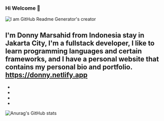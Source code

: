 ### Hi Welcome 👋
![I am GitHub Readme Generator's creator](https://pbs.twimg.com/profile_banners/1274209880023285760/1628272017/1500x500)

I'm Donny Marsahid from Indonesia stay in Jakarta City, I'm a fullstack developer, I like to learn programming languages and certain frameworks, and I have a personal website that contains my personal bio and portfolio. https://donny.netlify.app
-
-
-
-
-
![Anurag's GitHub stats](https://github-readme-stats.vercel.app/api?username=donnymarsahid&show_icons=true&theme=radical)





